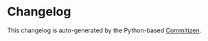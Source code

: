# Changelog

This changelog is auto-generated by the Python-based
[Commitizen](https://commitizen-tools.github.io/commitizen).

